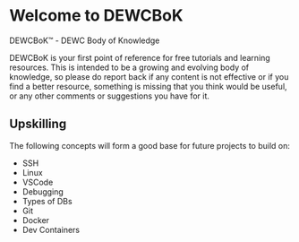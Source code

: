# Welcome to DEWCBoK

DEWCBoK&trade; - DEWC Body of Knowledge

DEWCBoK is your first point of reference for free tutorials and learning resources. This is intended to be a growing and evolving body of knowledge, so please do report back if any content is not effective or if you find a better resource, something is missing that you think would be useful, or any other comments or suggestions you have for it. 

## Upskilling
The following concepts will form a good base for future projects to build on:  
- SSH  
- Linux  
- VSCode  
- Debugging  
- Types of DBs  
- Git  
- Docker  
- Dev Containers  
